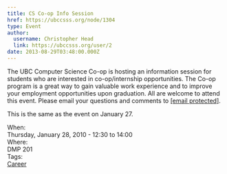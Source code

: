 ```yaml
---
title: CS Co-op Info Session 
href: https://ubccsss.org/node/1304
type: Event
author:
  username: Christopher Head
  link: https://ubccsss.org/user/2
date: 2013-08-29T03:48:00.000Z
---
```


<div class="field field-name-body field-type-text-with-summary field-label-hidden"><div class="field-items"><div class="field-item even"><p>The UBC Computer Science Co-op is hosting an information session for students who are interested in co-op/internship opportunities. The Co-op program is a great way to gain valuable work experience and to improve your employment opportunities upon graduation.  All are welcome to attend this event. Please email your questions and comments to <a href="/cdn-cgi/l/email-protection#f89b8b9b979788b89b8bd68d9a9bd69b99"><span class="__cf_email__" data-cfemail="452636262a2a350526366b3027266b2624">[email&#xA0;protected]</span></a>.</p>
<p>This is the same as the event on January 27.</p>
</div></div></div><div class="field field-name-field-dates field-type-datetime field-label-above"><div class="field-label">When:&#xA0;</div><div class="field-items"><div class="field-item even"><span class="date-display-single">Thursday, January 28, 2010 - <span class="date-display-range"><span class="date-display-start">12:30</span> to <span class="date-display-end">14:00</span></span></span></div></div></div><div class="field field-name-field-location field-type-text field-label-above"><div class="field-label">Where:&#xA0;</div><div class="field-items"><div class="field-item even">DMP 201</div></div></div>    <footer>
    <div class="field field-name-field-tags field-type-taxonomy-term-reference field-label-above"><div class="field-label">Tags:&#xA0;</div><div class="field-items"><div class="field-item even"><a href="/career">Career</a></div></div></div>      </footer>